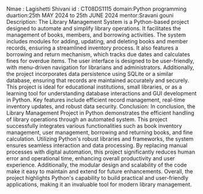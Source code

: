 Nmae : Lagishetti Shivani 
id : CT08DS1115 
domain:Python programming 
duartion:25th MAY 2024 to 25th JUNE 2024 
mentor:Sravani gouni 
Description: 
The Library Management System is a Python-based project designed to automate and simplify library operations. It facilitates the management of books, members, and borrowing activities. The system includes modules for adding, updating, and deleting books and member records, ensuring a streamlined inventory process. It also features a borrowing and return mechanism, which tracks due dates and calculates fines for overdue items. The user interface is designed to be user-friendly, with menu-driven navigation for librarians and administrators. Additionally, the project incorporates data persistence using SQLite or a similar database, ensuring that records are maintained accurately and securely. This project is ideal for educational institutions, small libraries, or as a learning tool for understanding database interactions and GUI development in Python. Key features include efficient record management, real-time inventory updates, and robust data security.
Conclusion:
In conclusion, the Library Management Project in Python demonstrates the efficient handling of library operations through an automated system. This project successfully integrates various functionalities such as book inventory management, user management, borrowing and returning books, and fine calculation. Utilizing Python's robust libraries and frameworks, the system ensures seamless interaction and data processing. By replacing manual processes with digital automation, this project significantly reduces human error and operational time, enhancing overall productivity and user experience. Additionally, the modular design and scalability of the code make it easy to maintain and extend for future enhancements. Overall, the project highlights Python's capability to build practical and user-friendly applications, making it an invaluable tool for modern library management.

